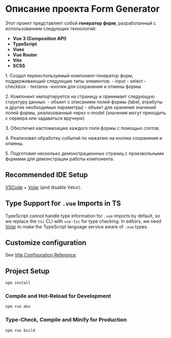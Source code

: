 # Описание проекта Form Generator

Этот проект представляет собой **генератор форм**, разработанный с использованием следующих технологий:

- **Vue 3 (Composition API)**
- **TypeScript**
- **Vuex**
- **Vue Router**
- **Vite**
- **SCSS**

1.​ Создал переиспользуемый компонент-генератор форм, поддерживающий
следующие типы элементов:
    -​ input
    - select
    -​ checkbox
    -​ textarea
    -​ кнопки для сохранения и отмены формы

2.​ Компонент импортируется на страницу и принимает следующую структуру данных:
    -​ объект с описанием полей формы (label, атрибуты и другие необходимые параметры)
    -​ объект для хранения значений полей формы, реализованный через v-model (значения могут приходить с сервера или задаваться вручную)

3.​ Обеспечил кастомизацию каждого поля формы с помощью слотов.
 
4.​ Реализовал обработку событий по нажатию на кнопки сохранения и отмены.

5.​ Подготовил несколько демонстрационных страниц с произвольными формами для демонстрации работы компонента.

## Recommended IDE Setup

[VSCode](https://code.visualstudio.com/) + [Volar](https://marketplace.visualstudio.com/items?itemName=Vue.volar) (and disable Vetur).

## Type Support for `.vue` Imports in TS

TypeScript cannot handle type information for `.vue` imports by default, so we replace the `tsc` CLI with `vue-tsc` for type checking. In editors, we need [Volar](https://marketplace.visualstudio.com/items?itemName=Vue.volar) to make the TypeScript language service aware of `.vue` types.

## Customize configuration

See [Vite Configuration Reference](https://vite.dev/config/).

## Project Setup

```sh
npm install
```

### Compile and Hot-Reload for Development

```sh
npm run dev
```

### Type-Check, Compile and Minify for Production

```sh
npm run build
```
